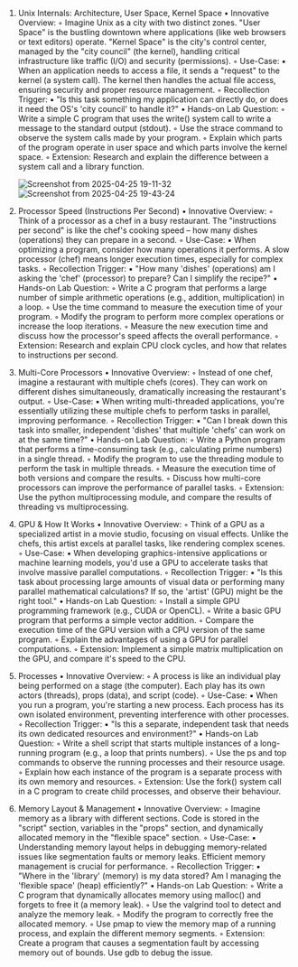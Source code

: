 1. Unix Internals: Architecture, User Space, Kernel Space
    • Innovative Overview: 
        ◦ Imagine Unix as a city with two distinct zones. "User Space" is the bustling downtown where applications (like web browsers or text editors) operate. "Kernel Space" is the city's control center, managed by the "city council" (the kernel), handling critical infrastructure like traffic (I/O) and security (permissions).
        ◦ Use-Case: 
            ▪ When an application needs to access a file, it sends a "request" to the kernel (a system call). The kernel then handles the actual file access, ensuring security and proper resource management.
        ◦ Recollection Trigger: 
            ▪ "Is this task something my application can directly do, or does it need the OS's 'city council' to handle it?"
    • Hands-on Lab Question: 
        ◦ Write a simple C program that uses the write() system call to write a message to the standard output (stdout).
        ◦ Use the strace command to observe the system calls made by your program.
        ◦ Explain which parts of the program operate in user space and which parts involve the kernel space.
        ◦ Extension: Research and explain the difference between a system call and a library function.

    ![Screenshot from 2025-04-25 19-11-32](https://github.com/user-attachments/assets/87401570-1ed1-4e80-b9d1-cb15116cbf32)
    ![Screenshot from 2025-04-25 19-43-24](https://github.com/user-attachments/assets/45d57c3e-6fc2-4d7e-b327-0c30a62414c0)
   

3. Processor Speed (Instructions Per Second)
    • Innovative Overview: 
        ◦ Think of a processor as a chef in a busy restaurant. The "instructions per second" is like the chef's cooking speed – how many dishes (operations) they can prepare in a second.
        ◦ Use-Case: 
            ▪ When optimizing a program, consider how many operations it performs. A slow processor (chef) means longer execution times, especially for complex tasks.
        ◦ Recollection Trigger: 
            ▪ "How many 'dishes' (operations) am I asking the 'chef' (processor) to prepare? Can I simplify the recipe?"
    • Hands-on Lab Question: 
        ◦ Write a C program that performs a large number of simple arithmetic operations (e.g., addition, multiplication) in a loop.
        ◦ Use the time command to measure the execution time of your program.
        ◦ Modify the program to perform more complex operations or increase the loop iterations.
        ◦ Measure the new execution time and discuss how the processor's speed affects the overall performance.
        ◦ Extension: Research and explain CPU clock cycles, and how that relates to instructions per second.
4. Multi-Core Processors
    • Innovative Overview: 
        ◦ Instead of one chef, imagine a restaurant with multiple chefs (cores). They can work on different dishes simultaneously, dramatically increasing the restaurant's output.
        ◦ Use-Case: 
            ▪ When writing multi-threaded applications, you're essentially utilizing these multiple chefs to perform tasks in parallel, improving performance.
        ◦ Recollection Trigger: 
            ▪ "Can I break down this task into smaller, independent 'dishes' that multiple 'chefs' can work on at the same time?"
    • Hands-on Lab Question: 
        ◦ Write a Python program that performs a time-consuming task (e.g., calculating prime numbers) in a single thread.
        ◦ Modify the program to use the threading module to perform the task in multiple threads.
        ◦ Measure the execution time of both versions and compare the results.
        ◦ Discuss how multi-core processors can improve the performance of parallel tasks.
        ◦ Extension: Use the python multiprocessing module, and compare the results of threading vs multiprocessing.
5. GPU & How It Works
    • Innovative Overview: 
        ◦ Think of a GPU as a specialized artist in a movie studio, focusing on visual effects. Unlike the chefs, this artist excels at parallel tasks, like rendering complex scenes.
        ◦ Use-Case: 
            ▪ When developing graphics-intensive applications or machine learning models, you'd use a GPU to accelerate tasks that involve massive parallel computations.
        ◦ Recollection Trigger: 
            ▪ "Is this task about processing large amounts of visual data or performing many parallel mathematical calculations? If so, the 'artist' (GPU) might be the right tool."
    • Hands-on Lab Question: 
        ◦ Install a simple GPU programming framework (e.g., CUDA or OpenCL).
        ◦ Write a basic GPU program that performs a simple vector addition.
        ◦ Compare the execution time of the GPU version with a CPU version of the same program.
        ◦ Explain the advantages of using a GPU for parallel computations.
        ◦ Extension: Implement a simple matrix multiplication on the GPU, and compare it's speed to the CPU.
6. Processes
    • Innovative Overview: 
        ◦ A process is like an individual play being performed on a stage (the computer). Each play has its own actors (threads), props (data), and script (code).
        ◦ Use-Case: 
            ▪ When you run a program, you're starting a new process. Each process has its own isolated environment, preventing interference with other processes.
        ◦ Recollection Trigger: 
            ▪ "Is this a separate, independent task that needs its own dedicated resources and environment?"
    • Hands-on Lab Question: 
        ◦ Write a shell script that starts multiple instances of a long-running program (e.g., a loop that prints numbers).
        ◦ Use the ps and top commands to observe the running processes and their resource usage.
        ◦ Explain how each instance of the program is a separate process with its own memory and resources.
        ◦ Extension: Use the fork() system call in a C program to create child processes, and observe their behaviour.
7. Memory Layout & Management
    • Innovative Overview: 
        ◦ Imagine memory as a library with different sections. Code is stored in the "script" section, variables in the "props" section, and dynamically allocated memory in the "flexible space" section.
        ◦ Use-Case: 
            ▪ Understanding memory layout helps in debugging memory-related issues like segmentation faults or memory leaks. Efficient memory management is crucial for performance.
        ◦ Recollection Trigger: 
            ▪ "Where in the 'library' (memory) is my data stored? Am I managing the 'flexible space' (heap) efficiently?"
    • Hands-on Lab Question: 
        ◦ Write a C program that dynamically allocates memory using malloc() and forgets to free it (a memory leak).
        ◦ Use the valgrind tool to detect and analyze the memory leak.
        ◦ Modify the program to correctly free the allocated memory.
        ◦ Use pmap to view the memory map of a running process, and explain the different memory segments.
        ◦ Extension: Create a program that causes a segmentation fault by accessing memory out of bounds. Use gdb to debug the issue.
